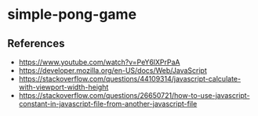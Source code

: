 # simple-pong-game

## References
- https://www.youtube.com/watch?v=PeY6lXPrPaA
- https://developer.mozilla.org/en-US/docs/Web/JavaScript
- https://stackoverflow.com/questions/44109314/javascript-calculate-with-viewport-width-height
- https://stackoverflow.com/questions/26650721/how-to-use-javascript-constant-in-javascript-file-from-another-javascript-file
